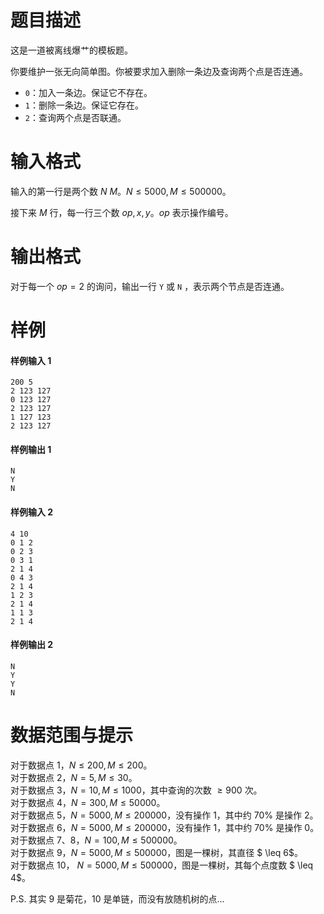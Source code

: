 
# 题目描述

这是一道被离线爆艹的模板题。

你要维护一张无向简单图。你被要求加入删除一条边及查询两个点是否连通。

* `0`：加入一条边。保证它不存在。
* `1`：删除一条边。保证它存在。
* `2`：查询两个点是否联通。

# 输入格式

输入的第一行是两个数 $N\ M$。$N \leq 5000,M \leq 500000$。

接下来 $M$ 行，每一行三个数 $\mathit{op}, x, y$。$\mathit{op}$ 表示操作编号。


# 输出格式

对于每一个 $\mathit{op}=2$ 的询问，输出一行 `Y` 或 `N` ，表示两个节点是否连通。


# 样例

#### 样例输入 1

```plain
200 5
2 123 127
0 123 127
2 123 127
1 127 123
2 123 127
``` 

#### 样例输出 1

```plain
N
Y
N
```


#### 样例输入 2

```plain
4 10
0 1 2
0 2 3
0 3 1
2 1 4
0 4 3
2 1 4
1 2 3
2 1 4
1 1 3
2 1 4
```

#### 样例输出 2

```plain
N
Y
Y
N
```


# 数据范围与提示

对于数据点 1，$N \leq 200,M \leq 200$。  
对于数据点 2，$N=5,M \leq 30$。  
对于数据点 3，$N=10,M \leq 1000$，其中查询的次数 $\geq 900$ 次。  
对于数据点 4，$N=300,M \leq 50000$。  
对于数据点 5，$N=5000,M \leq 200000$，没有操作 1，其中约 $70 \%$ 是操作 2。  
对于数据点 6，$N=5000,M \leq 200000$，没有操作 1，其中约 $70 \%$ 是操作 0。  
对于数据点 7、8，$N=100,M \leq 500000$。  
对于数据点 9，$N=5000,M \leq 500000$，图是一棵树，其直径 $ \leq 6$。  
对于数据点 10， $N=5000,M \leq 500000$，图是一棵树，其每个点度数 $ \leq 4$。

P.S. 其实 9 是菊花，10 是单链，而没有放随机树的点...


